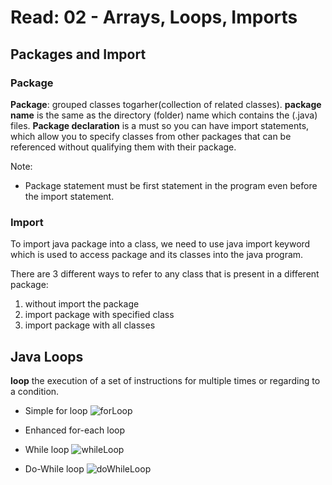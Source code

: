 # Read: 02 - Arrays, Loops, Imports

## Packages and Import

### Package
**Package**: grouped classes togarher(collection of related classes).
**package name** is the same as the directory (folder) name which contains the (.java) files.
**Package declaration** is a must so you can have import statements, which allow you to specify classes from other packages that can be referenced without qualifying them with their package.

Note:
* Package statement must be first statement in the program even before the import statement.

### Import
To import java package into a class, we need to use java import keyword which is used to access package and its classes into the java program.

There are 3 different ways to refer to any class that is present in a different package:

1. without import the package
2. import package with specified class
3. import package with all classes


## Java Loops
**loop** the execution of a set of instructions for multiple times or regarding to a condition.

* Simple for loop
![forLoop](https://media.geeksforgeeks.org/wp-content/uploads/20191108131134/For-Loop.jpg)

* Enhanced for-each loop

* While loop
![whileLoop](https://media.geeksforgeeks.org/wp-content/uploads/20191118164726/While-Loop-GeeksforGeeks.jpg)

* Do-While loop
![doWhileLoop](https://media.geeksforgeeks.org/wp-content/uploads/20191118154342/do-while-Loop-GeeksforGeeks2.jpg)

